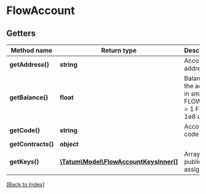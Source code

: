 # FlowAccount

## Getters

Method name | Return type | Description | Notes
------------ | ------------- | ------------- | -------------
**getAddress()** | **string** | Account address. | [optional]
**getBalance()** | **float** | Balance of the account in smallest FLOW unit = 1 FLOW = 1e8 unit | [optional]
**getCode()** | **string** | Account code | [optional]
**getContracts()** | **object** |  | [optional]
**getKeys()** | [**\Tatum\Model\FlowAccountKeysInner[]**](FlowAccountKeysInner.md) | Array of public keys assigned. | [optional]

[[Back to Index]](../index.md)
